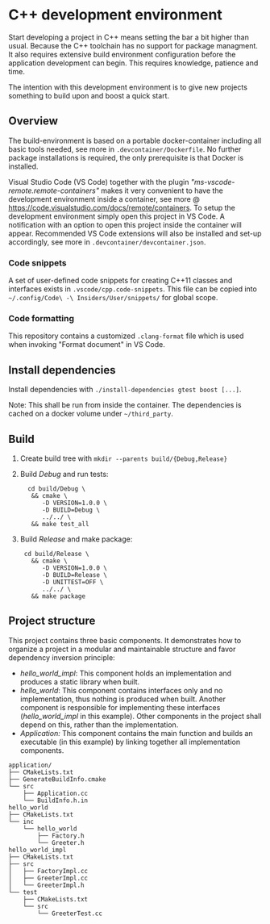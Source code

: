 # C++ development environment

Start developing a project in C++ means setting the bar a bit higher than usual.
Because the C++ toolchain has no support for package managment. It also requires
extensive build environment configuration before the application development can
begin. This requires knowledge, patience and time.

The intention with this development environment is to give new projects
something to build upon and boost a quick start.

## Overview

The build-environment is based on a portable docker-container including all
basic tools needed, see more in `.devcontainer/Dockerfile`.  No further
package installations is required, the only prerequisite is that Docker is
installed.

Visual Studio Code (VS Code) together with the plugin
_"ms-vscode-remote.remote-containers"_ makes it very convenient to have the
development environment inside a container, see more @
<https://code.visualstudio.com/docs/remote/containers>. To setup the development
environment simply open this project in VS Code. A notification with an option
to open this project inside the container will appear. Recommended VS Code
extensions will also be installed and set-up accordingly, see more in
`.devcontainer/devcontainer.json`.

### Code snippets

A set of user-defined code snippets for creating C++11 classes and interfaces
exists in `.vscode/cpp.code-snippets`. This file can be copied into
`~/.config/Code\ -\ Insiders/User/snippets/` for global scope.

### Code formatting

This repository contains a customized `.clang-format` file which is used when
invoking "Format document" in VS Code.

## Install dependencies

Install dependencies with `./install-dependencies gtest boost [...]`.

Note: This shall be run from inside the container. The dependencies is cached
on a docker volume under `~/third_party`.

## Build

1. Create build tree with `mkdir --parents build/{Debug,Release}`

2. Build _Debug_ and run tests:

         cd build/Debug \
          && cmake \
             -D VERSION=1.0.0 \
             -D BUILD=Debug \
             ../../ \
          && make test_all

3. Build _Release_ and make package:

        cd build/Release \
          && cmake \
             -D VERSION=1.0.0 \
             -D BUILD=Release \
             -D UNITTEST=OFF \
             ../../ \
          && make package

## Project structure

This project contains three basic components. It demonstrates how to organize a
project in a modular and maintainable structure and favor dependency inversion
principle:

* _hello_world_impl_: This component holds an implementation and produces a
  static library when built.
* _hello_world_: This component contains interfaces only and no implementation,
  thus nothing is produced when built. Another component is responsible for
  implementing these interfaces (_hello_world_impl_ in this example). Other
  components in the project shall depend on this, rather than the implementation.
* _Application:_ This component contains the main function and builds an
  executable (in this example) by linking together all implementation components.

```text
application/
├── CMakeLists.txt
├── GenerateBuildInfo.cmake
└── src
    ├── Application.cc
    └── BuildInfo.h.in
hello_world
├── CMakeLists.txt
└── inc
    └── hello_world
        ├── Factory.h
        └── Greeter.h
hello_world_impl
├── CMakeLists.txt
├── src
│   ├── FactoryImpl.cc
│   ├── GreeterImpl.cc
│   └── GreeterImpl.h
└── test
    ├── CMakeLists.txt
    └── src
        └── GreeterTest.cc
```
